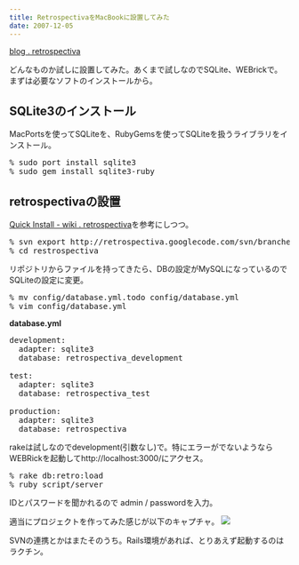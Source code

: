 ```yaml
---
title: RetrospectivaをMacBookに設置してみた
date: 2007-12-05
---
```

<a href="http://retrospectiva.org/blog">blog . retrospectiva</a>

どんなものか試しに設置してみた。あくまで試しなのでSQLite、WEBrickで。まずは必要なソフトのインストールから。

<h2>SQLite3のインストール</h2>
MacPortsを使ってSQLiteを、RubyGemsを使ってSQLiteを扱うライブラリをインストール。
<pre lang="bash">
% sudo port install sqlite3
% sudo gem install sqlite3-ruby
</pre>

<h2>retrospectivaの設置</h2>
<a href="http://retrospectiva.org/wiki/Quick+install">Quick Install - wiki . retrospectiva</a>を参考にしつつ。

<pre lang="bash">
% svn export http://retrospectiva.googlecode.com/svn/branches/1-0 retrospectiva
% cd restrospectiva
</pre>

リポジトリからファイルを持ってきたら、DBの設定がMySQLになっているのでSQLiteの設定に変更。
<pre lang="bash">
% mv config/database.yml.todo config/database.yml
% vim config/database.yml
</pre>
<strong>database.yml</strong>
<pre lang="ruby">
development:
  adapter: sqlite3
  database: retrospectiva_development

test:
  adapter: sqlite3
  database: retrospectiva_test

production:
  adapter: sqlite3
  database: retrospectiva
</pre>

rakeは試しなのでdevelopment(引数なし)で。特にエラーがでないようならWEBRickを起動してhttp://localhost:3000/にアクセス。

<pre lang="bash">
% rake db:retro:load
% ruby script/server
</pre>

IDとパスワードを聞かれるので admin / passwordを入力。

適当にプロジェクトを作ってみた感じが以下のキャプチャ。
<img src="http://farm3.static.flickr.com/2067/2086299815_6a6030a3b6.jpg?v=0"/>

SVNの連携とかはまたそのうち。Rails環境があれば、とりあえず起動するのはラクチン。